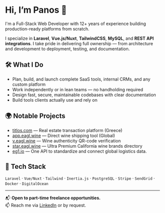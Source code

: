 # Hi, I’m Panos 👋

I'm a Full-Stack Web Developer with 12+ years of experience building production-ready platforms from scratch.

I specialize in **Laravel**, **Vue.js/Nuxt**, **TailwindCSS**, **MySQL**, and **REST API integrations**. I take pride in delivering full ownership — from architecture and development to deployment, testing, and documentation.

## 🛠️ What I Do

- Plan, build, and launch complete SaaS tools, internal CRMs, and any custom platform
- Work independently or in lean teams — no handholding required
- Design fast, secure, maintainable codebases with clear documentation
- Build tools clients actually use and rely on

## 🌍 Notable Projects

- [titlos.com](https://app.titlos.com) — Real estate transaction platform (Greece)
- [app.eagl.wine](https://app.eagl.wine/dtc) — Direct wine shipping tool (Global)
- [v.eagl.wine](https://v.eagl.wine/verify) — Wine authenticity QR-code verification
- [star.eagl.wine](https://star.eagl.wine/star/en-us) — Ultra Premium California wine brands directory
- [eg1.io](https://eg1.io) — One API to standardize and connect global logistics data.

## 🔧 Tech Stack

`Laravel` · `Vue/Nuxt` · `Tailwind` · `Inertia.js` · `PostgreSQL` · `Stripe` · `SendGrid` · `Docker` · `DigitalOcean`

---

📬 **Open to part-time freelance opportunities.**  
📫 Reach me via [LinkedIn](https://www.linkedin.com/in/psamiotis) or by request.
